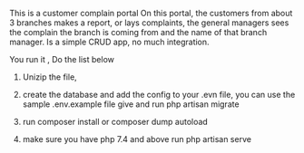 This is a customer complain portal
On this portal, the customers from about 3 branches makes a report, or lays complaints, the general managers sees the complain the branch is coming from and the name of that branch manager.
Is a simple CRUD app, no much integration.

You run it , Do the list below

1. Unizip the file,
2. create the database and add the config to your .evn file, you can use the sample .env.example file give and run
    php artisan migrate
   
3. run composer install or composer dump autoload
4. make sure you have php 7.4 and above
    run php artisan serve
